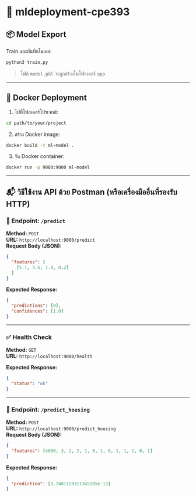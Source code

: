 # 🧠 mldeployment-cpe393

## 📦 Model Export

Train และบันทึกโมเดล:
```bash
python3 train.py
```
> ไฟล์ `model.pkl` จะถูกสร้างในโฟลเดอร์ `app`

---

## 🐳 Docker Deployment

1. ไปที่โฟลเดอร์โปรเจกต์:
```bash
cd path/to/your/project
```

2. สร้าง Docker image:
```bash
docker build -t ml-model .
```

3. รัน Docker container:
```bash
docker run -p 9000:9000 ml-model
```

---

## 📬 วิธีใช้งาน API ด้วย Postman (หรือเครื่องมืออื่นที่รองรับ HTTP)

### 🧪 Endpoint: `/predict`
**Method:** `POST`  
**URL:** `http://localhost:9000/predict`  
**Request Body (JSON):**
```json
{
  "features": [
    [5.1, 3.5, 1.4, 0.2]
  ]
}
```

**Expected Response:**
```json
{
  "predictions": [0],
  "confidences": [1.0]
}
```

---

### ✅ Health Check
**Method:** `GET`  
**URL:** `http://localhost:9000/health`  

**Expected Response:**
```json
{
  "status": "ok"
}
```

---

### 🏡 Endpoint: `/predict_housing`
**Method:** `POST`  
**URL:** `http://localhost:9000/predict_housing`  
**Request Body (JSON):**
```json
{
  "features": [4000, 3, 2, 2, 1, 0, 1, 0, 1, 1, 1, 0, 1]
}
```

**Expected Response:**
```json
{
  "prediction": [3.7481129311345285e-13]
}
```
